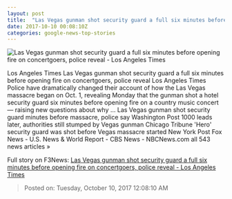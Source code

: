 ```yaml
---
layout: post
title:  "Las Vegas gunman shot security guard a full six minutes before opening fire on concertgoers, police reveal - Los Angeles Times"
date: 2017-10-10 00:08:10Z
categories: google-news-top-stories
---
```


![Las Vegas gunman shot security guard a full six minutes before opening fire on concertgoers, police reveal - Los Angeles Times](http://www.trbimg.com/img-59dc27a8/turbine/la-na-vegas-shooting-20171009)

Los Angeles Times Las Vegas gunman shot security guard a full six minutes before opening fire on concertgoers, police reveal Los Angeles Times Police have dramatically changed their account of how the Las Vegas massacre began on Oct. 1, revealing Monday that the gunman shot a hotel security guard six minutes before opening fire on a country music concert — raising new questions about why ... Las Vegas gunman shot security guard minutes before massacre, police say Washington Post 1000 leads later, authorities still stumped by Vegas gunman Chicago Tribune 'Hero' security guard was shot before Vegas massacre started New York Post Fox News - U.S. News & World Report - CBS News - NBCNews.com all 543 news articles »


Full story on F3News: [Las Vegas gunman shot security guard a full six minutes before opening fire on concertgoers, police reveal - Los Angeles Times](http://www.f3nws.com/n/USBP3E)

> Posted on: Tuesday, October 10, 2017 12:08:10 AM
